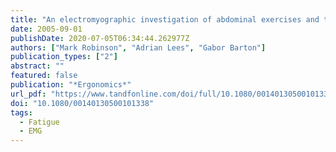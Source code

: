 ```yaml
---
title: "An electromyographic investigation of abdominal exercises and the effects of fatigue"
date: 2005-09-01
publishDate: 2020-07-05T06:34:44.262977Z
authors: ["Mark Robinson", "Adrian Lees", "Gabor Barton"]
publication_types: ["2"]
abstract: ""
featured: false
publication: "*Ergonomics*"
url_pdf: "https://www.tandfonline.com/doi/full/10.1080/00140130500101338"
doi: "10.1080/00140130500101338"
tags:
  - Fatigue
  - EMG
---
```

